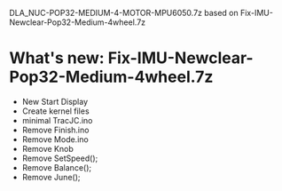 DLA_NUC-POP32-MEDIUM-4-MOTOR-MPU6050.7z based on Fix-IMU-Newclear-Pop32-Medium-4wheel.7z

# What's new: Fix-IMU-Newclear-Pop32-Medium-4wheel.7z
- New Start Display
- Create kernel files
- minimal TracJC.ino
- Remove Finish.ino
- Remove Mode.ino
- Remove Knob
- Remove SetSpeed();
- Remove Balance();
- Remove June();

